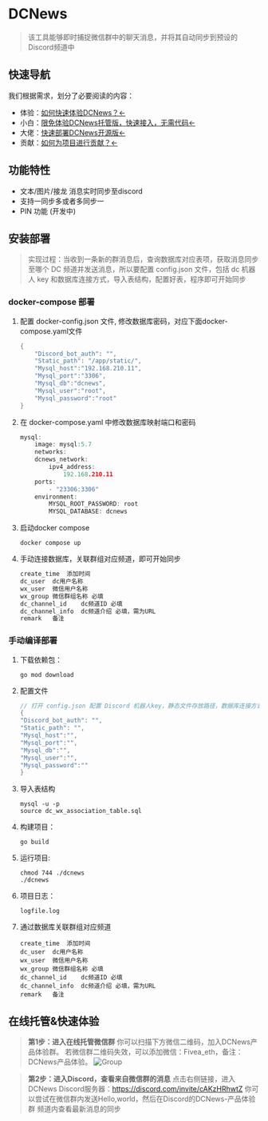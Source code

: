 # DCNews

> 该工具能够即时捕捉微信群中的聊天消息，并将其自动同步到预设的Discord频道中

## 快速导航

我们根据需求，划分了必要阅读的内容：

* 体验：[如何快速体验DCNews？<-](/o/d9qWhVKUUsclyobZUkdw/s/rGmeo38oIkuZjYThzXD1/kuai-su-ti-yan-dcnews)
* 小白：[限免体验DCNews托管版，快速接入，无需代码<-](/o/d9qWhVKUUsclyobZUkdw/s/rGmeo38oIkuZjYThzXD1/xiao-bai-kuai-su-jie-ru-dcnews-tuo-guan-ban)
* 大佬：[快速部署DCNews开源版<-](https://github.com/121812/dcnews/tree/main#%E5%AE%89%E8%A3%85%E9%83%A8%E7%BD%B2)
* 贡献：[如何为项目进行贡献？<-](/o/d9qWhVKUUsclyobZUkdw/s/rGmeo38oIkuZjYThzXD1/ru-he-wei-xiang-mu-jin-hang-gong-xian)

## 功能特性

* 文本/图片/接龙 消息实时同步至discord
* 支持一同步多或者多同步一
* PIN 功能 (开发中)

## 安装部署

> 实现过程：当收到一条新的群消息后，查询数据库对应表项，获取消息同步至哪个 DC 频道并发送消息，所以要配置 config.json 文件，包括 dc 机器人 key 和数据库连接方式，导入表结构，配置好表，程序即可开始同步

### docker-compose 部署

1. 配置 docker-config.json 文件, 修改数据库密码，对应下面docker-compose.yaml文件
   
   ```go
   {
       "Discord_bot_auth": "",
       "Static_path": "/app/static/",
       "Mysql_host":"192.168.210.11",
       "Mysql_port":"3306",
       "Mysql_db":"dcnews",
       "Mysql_user":"root",
       "Mysql_password":"root"
   }
   ```
2. 在 docker-compose.yaml 中修改数据库映射端口和密码
   
   ```go
   mysql:
       image: mysql:5.7
       networks:
       dcnews_network:
           ipv4_address:
               192.168.210.11
       ports:
           - "23306:3306"
       environment:
           MYSQL_ROOT_PASSWORD: root
           MYSQL_DATABASE: dcnews
   ```
3. 启动docker compose
   
   ```
   docker compose up
   ```
4. 手动连接数据库，关联群组对应频道，即可开始同步
   
   ```go
   create_time	添加时间
   dc_user	dc用户名称
   wx_user	微信用户名称
   wx_group	微信群组名称 必填
   dc_channel_id	dc频道ID 必填
   dc_channel_info	dc频道介绍 必填，需为URL
   remark	备注
   ```

### 手动编译部署

1. 下载依赖包：
   
   ```shell
   go mod download
   ```
2. 配置文件
   
   ```go
   // 打开 config.json 配置 Discord 机器人key，静态文件存放路径，数据库连接方式
   {
   "Discord_bot_auth": "",
   "Static_path": "",
   "Mysql_host":"",
   "Mysql_port":"",
   "Mysql_db":"",
   "Mysql_user":"",
   "Mysql_password":""
   }
   ```
3. 导入表结构
   
   ```
   mysql -u -p
   source dc_wx_association_table.sql
   ```
4. 构建项目：
   
   ```shell
   go build
   ```
5. 运行项目:
   
   ```
   chmod 744 ./dcnews
   ./dcnews
   ```
6. 项目日志：
   
   ```shell
   logfile.log
   ```
7. 通过数据库关联群组对应频道
   
   ```
   create_time	添加时间
   dc_user	dc用户名称
   wx_user	微信用户名称
   wx_group	微信群组名称 必填
   dc_channel_id	dc频道ID 必填
   dc_channel_info	dc频道介绍 必填，需为URL
   remark	备注
   ```

## 在线托管&快速体验

> **第1步：进入在线托管微信群**
> 你可以扫描下方微信二维码，加入DCNews产品体验群。
> 若微信群二维码失效，可以添加微信：Fivea_eth，备注：DCNews产品体验。
![Group](/Group.png)

> **第2步：进入Discord，查看来自微信群的消息**
> 点击右侧链接，进入DCNews Discord服务器：https://discord.com/invite/cAKzHRhwtZ
> 你可以尝试在微信群内发送Hello,world，然后在Discord的DCNews-产品体验群 频道内查看最新消息的同步
